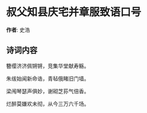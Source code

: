 # 叔父知县庆宅并章服致语口号

**作者**: 史浩

## 诗词内容

簪缨济济佩锵锵，竞集华堂献寿觞。

朱绂始闻新命诰，青毡俄睹旧门墙。

梁闱琴瑟声俱妙，谢砌芝荪气倍香。

烂醉莫嫌欢未彻，从今三万六千场。

